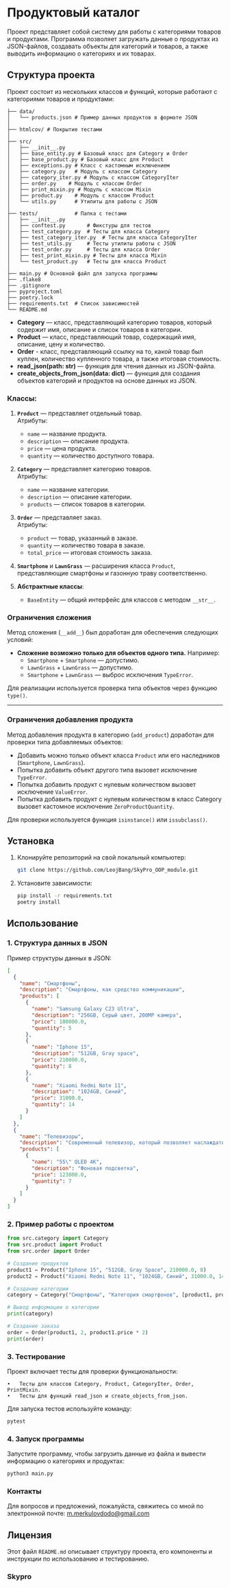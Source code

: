 # Продуктовый каталог

Проект представляет собой систему для работы с категориями товаров и продуктами. Программа позволяет загружать данные о продуктах из JSON-файлов, создавать объекты для категорий и товаров, а также выводить информацию о категориях и их товарах.

## Структура проекта

Проект состоит из нескольких классов и функций, которые работают с категориями товаров и продуктами:
```
├── data/
│   └── products.json # Пример данных продуктов в формате JSON
│
├── htmlcov/ # Покрытие тестами
│
├── src/
│   ├── __init__.py
│   ├── base_entity.py # Базовый класс для Category и Order
│   ├── base_product.py # Базовый класс для Product
│   ├── exceptions.py # Класс с кастомным исключением
│   ├── category.py   # Модуль с классом Category
│   ├── category_iter.py # Модуль с классом CategoryIter
│   ├── order.py    # Модуль с классом Order
│   ├── print_mixin.py # Модуль с классом Mixin
│   ├── product.py    # Модуль с классом Product
│   └── utils.py      # Утилиты для работы с JSON
│
├── tests/            # Папка с тестами
│   ├── __init__.py
│   ├── conftest.py       # Фикстуры для тестов
│   ├── test_category.py  # Тесты для класса Category
│   ├── test_category_iter.py  # Тесты для класса CategoryIter
│   ├── test_utils.py     # Тесты утилиты работы с JSON
│   ├── test_order.py     # Тесты для класса Order
│   ├── test_print_mixin.py # Тесты для класса Mixin
│   └── test_product.py   # Тесты для класса Product
│
├── main.py # Основной файл для запуска программы
├── .flake8
├── .gitignore
├── pyproject.toml
├── poetry.lock
├── requirements.txt  # Список зависимостей
└── README.md

```
- **Category** — класс, представляющий категорию товаров, который содержит имя, описание и список товаров в категории.
- **Product** — класс, представляющий товар, содержащий имя, описание, цену и количество.
- **Order** - класс, представляющий ссылку на то, какой товар был куплен, количество купленного товара, а также итоговая стоимость.
- **read_json(path: str)** — функция для чтения данных из JSON-файла.
- **create_objects_from_json(data: dict)** — функция для создания объектов категорий и продуктов на основе данных из JSON.

### Классы:
1. **`Product`** — представляет отдельный товар.  
   Атрибуты:
   - `name` — название продукта.
   - `description` — описание продукта.
   - `price` — цена продукта.
   - `quantity` — количество доступного товара.

2. **`Category`** — представляет категорию товаров.  
   Атрибуты:
   - `name` — название категории.
   - `description` — описание категории.
   - `products` — список товаров в категории.

3. **`Order`** — представляет заказ.  
   Атрибуты:
   - `product` — товар, указанный в заказе.
   - `quantity` — количество товара в заказе.
   - `total_price` — итоговая стоимость заказа.

4. **`Smartphone`** и **`LawnGrass`** — расширения класса `Product`, представляющие смартфоны и газонную траву соответственно.

5. **Абстрактные классы**:
   - `BaseEntity` — общий интерфейс для классов с методом `__str__`.

### Ограничения сложения

Метод сложения (`__add__`) был доработан для обеспечения следующих условий:
- **Сложение возможно только для объектов одного типа.** Например:
  - `Smartphone` + `Smartphone` — допустимо.
  - `LawnGrass` + `LawnGrass` — допустимо.
  - `Smartphone` + `LawnGrass` — выброс исключения `TypeError`.

Для реализации используется проверка типа объектов через функцию `type()`.

---

### Ограничения добавления продукта

Метод добавления продукта в категорию (`add_product`) доработан для проверки типа добавляемых объектов:
- Добавить можно только объект класса `Product` или его наследников (`Smartphone`, `LawnGrass`).
- Попытка добавить объект другого типа вызовет исключение `TypeError`.
- Попытка добавить продукт с нулевым количеством вызовет исключение `ValueError`.
- Попытка добавить продукт с нулевым количеством в класс Category вызовет кастомное исключение `ZeroProductQuantity`.

Для проверки используется функция `isinstance()` или `issubclass()`.

## Установка

1. Клонируйте репозиторий на свой локальный компьютер:

    ```bash
    git clone https://github.com/LeojBang/SkyPro_OOP_module.git
    ```

2. Установите зависимости:

    ```bash
    pip install -r requirements.txt
   poetry install
    ```

## Использование

### 1. Структура данных в JSON

Пример структуры данных в JSON:

```json
[
  {
    "name": "Смартфоны",
    "description": "Смартфоны, как средство коммуникации",
    "products": [
      {
        "name": "Samsung Galaxy C23 Ultra",
        "description": "256GB, Серый цвет, 200MP камера",
        "price": 180000.0,
        "quantity": 5
      },
      {
        "name": "Iphone 15",
        "description": "512GB, Gray space",
        "price": 210000.0,
        "quantity": 8
      },
      {
        "name": "Xiaomi Redmi Note 11",
        "description": "1024GB, Синий",
        "price": 31000.0,
        "quantity": 14
      }
    ]
  },
  {
    "name": "Телевизоры",
    "description": "Современный телевизор, который позволяет наслаждаться просмотром",
    "products": [
      {
        "name": "55\" QLED 4K",
        "description": "Фоновая подсветка",
        "price": 123000.0,
        "quantity": 7
      }
    ]
  }
]
```
### 2. Пример работы с проектом

```python
from src.category import Category
from src.product import Product
from src.order import Order

# Создание продуктов
product1 = Product("Iphone 15", "512GB, Gray Space", 210000.0, 8)
product2 = Product("Xiaomi Redmi Note 11", "1024GB, Синий", 31000.0, 14)

# Создание категории
category = Category("Смартфоны", "Категория смартфонов", [product1, product2])

# Вывод информации о категории
print(category)

# Создание заказа
order = Order(product1, 2, product1.price * 2)
print(order)
```

### 3. Тестирование

Проект включает тесты для проверки функциональности:

	•	Тесты для классов Category, Product, CategoryIter, Order, PrintMixin.
	•	Тесты для функций read_json и create_objects_from_json.

Для запуска тестов используйте команду:
```bash
pytest
```

### 4. Запуск программы

Запустите программу, чтобы загрузить данные из файла и вывести информацию о категориях и продуктах:
```bash
python3 main.py
```

### Контакты

Для вопросов и предложений, пожалуйста, свяжитесь со мной по электронной почте: m.merkulovdodo@gmail.com

## Лицензия
Этот файл `README.md` описывает структуру проекта, его компоненты и инструкции по использованию и тестированию.
### Skypro